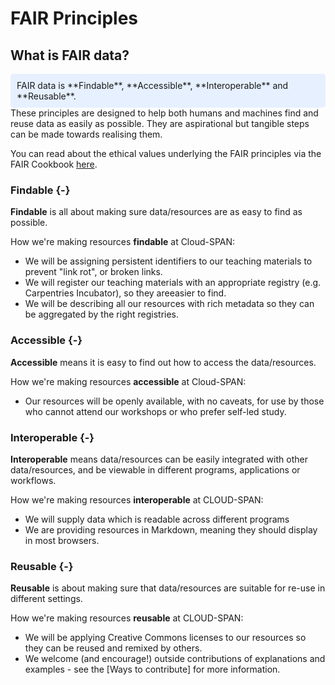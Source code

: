 # FAIR Principles

## What is FAIR data?
<style>
div.blue { background-color:#e6f0ff; border-radius: 5px; padding: 10px;}
</style>
<div class = "blue">
FAIR data is **Findable**, **Accessible**, **Interoperable** and **Reusable**.
</div>
These principles are designed to help both humans and machines find and reuse data as easily as possible. They are aspirational but tangible steps can be made towards realising them.

You can read about the ethical values underlying the FAIR principles via the FAIR Cookbook [here](https://fairplus.github.io/the-fair-cookbook/content/recipes/introduction/FAIRplus-values.html).

### Findable {-}
**Findable** is all about making sure data/resources are as easy to find as possible.

How we're making resources **findable** at Cloud-SPAN:

- We will be assigning persistent identifiers to our teaching materials to prevent "link rot", or broken links.
- We will register our teaching materials with an appropriate registry (e.g. Carpentries Incubator), so they areeasier to find.
- We will be describing all our resources with rich metadata so they can be aggregated by the right registries.

### Accessible {-}
**Accessible** means it is easy to find out how to access the data/resources.

How we're making resources **accessible** at Cloud-SPAN:

- Our resources will be openly available, with no caveats, for use by those who cannot attend our workshops or who prefer self-led study.

### Interoperable {-}
**Interoperable** means data/resources can be easily integrated with other data/resources, and be viewable in different programs, applications or workflows.

How we're making resources **interoperable** at CLOUD-SPAN:

- We will supply data which is readable across different programs
- We are providing resources in Markdown, meaning they should display in most browsers.

### Reusable {-}
**Reusable** is about making sure that data/resources are suitable for re-use in different settings.

How we're making resources **reusable** at CLOUD-SPAN:

- We will be applying Creative Commons licenses to our resources so they can be reused and remixed by others.
- We welcome (and encourage!) outside contributions of explanations and examples - see the [Ways to contribute] for more information.
